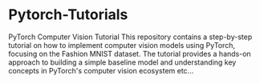 # Pytorch-Tutorials
PyTorch Computer Vision Tutorial This repository contains a step-by-step tutorial on how to implement computer vision models using PyTorch, focusing on the Fashion MNIST dataset. The tutorial provides a hands-on approach to building a simple baseline model and understanding key concepts in PyTorch's computer vision ecosystem etc...

